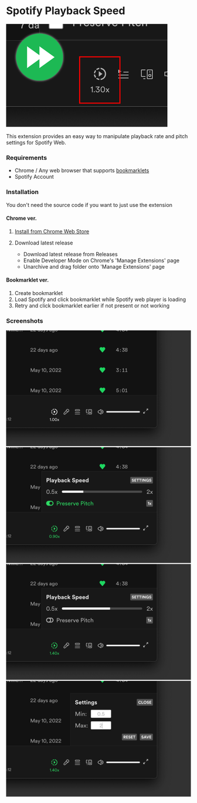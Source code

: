 # Spotify Playback Speed

![promo-small.png](promo-small.png)

This extension provides an easy way to manipulate playback rate and pitch settings for Spotify Web.

### Requirements

-   Chrome / Any web browser that supports [bookmarklets](https://en.wikipedia.org/wiki/Bookmarklet)
-   Spotify Account

### Installation

You don't need the source code if you want to just use the extension

#### Chrome ver.

1. 	[Install from Chrome Web Store](https://chrome.google.com/webstore/detail/spotify-playback-speed/bgehnoihoklmofgehcefiaicdcdgppck)

2. 	Download latest release
	*  Download latest release from Releases
	*  Enable Developer Mode on Chrome's 'Manage Extensions' page
	*  Unarchive and drag folder onto 'Manage Extensions' page

#### Bookmarklet ver.

1. Create bookmarklet
2. Load Spotify and click bookmarklet while Spotify web player is loading
3. Retry and click bookmarklet earlier if not present or not working

### Screenshots

![Screenshot #1](screenshot1.png)
![Screenshot #2](screenshot2.png)
![Screenshot #3](screenshot3.png)
![Screenshot #3](screenshot4.png)
